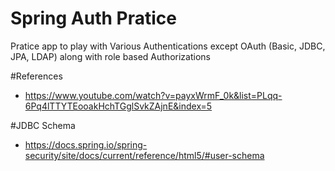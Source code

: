 # Spring Auth Pratice
Pratice app to play with Various Authentications except OAuth (Basic, JDBC, JPA, LDAP) along with role based Authorizations


#References
* https://www.youtube.com/watch?v=payxWrmF_0k&list=PLqq-6Pq4lTTYTEooakHchTGglSvkZAjnE&index=5

#JDBC Schema
* https://docs.spring.io/spring-security/site/docs/current/reference/html5/#user-schema